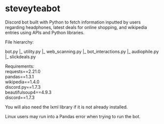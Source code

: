 # steveyteabot
Discord bot built with Python to fetch information inputted by users regarding headphones,  latest deals for online shopping, and wikipedia entries using APIs and Python libraries.

File hierarchy:

bot.py
|_ utility.py
|_ web_scanning.py
|_ bot_interactions.py
    |_ audiophile.py
    |_ slickdeals.py


Requirements:
<br />
requests==2.21.0 
<br />
pandas==1.3.1 
<br />
wikipedia==1.4.0 
<br />
discord.py==1.7.3
<br />
beautifulsoup4==4.9.3
<br />
discord==1.7.3

You will also need the lxml library if it is not already installed.

Linux users may run into a Pandas error when trying to run the bot.
